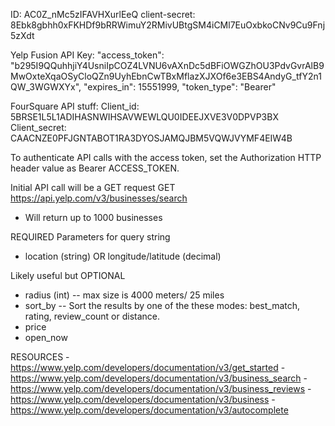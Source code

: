 ID: AC0Z_nMc5zIFAVHXurlEeQ
client-secret:
8Ebk8gbhh0xFKHDf9bRRWimuY2RMivUBtgSM4iCMl7EuOxbkoCNv9Cu9Fnj5zXdt


Yelp Fusion API Key:
"access_token": "b295I9QQuhhjiY4UsniIpCOZ4LVNU6vAXnDc5dBFiOWGZhOU3PdvGvrAlB9MwOxteXqaOSyCloQZn9UyhEbnCwTBxMflazXJXOf6e3EBS4AndyG_tfY2n1QW_3WGWXYx",
"expires_in": 15551999,
"token_type": "Bearer"


FourSquare API stuff:
Client_id: 5BRSE1L5L1ADIHASNWIHSAVWEWLQU0IDEEJXVE3V0DPVP3BX
Client_secret: CAACNZE0PFJGNTABOT1RA3DYOSJAMQJBM5VQWJVYMF4EIW4B

To authenticate API calls with the access token, set the Authorization HTTP header value as Bearer ACCESS_TOKEN.

Initial API call will be a GET request
  GET https://api.yelp.com/v3/businesses/search
- Will return up to 1000 businesses

REQUIRED Parameters for query string
- location (string) OR longitude/latitude (decimal)

Likely useful but OPTIONAL
- radius (int) -- max size is 4000 meters/ 25 miles
- sort_by -- Sort the results by one of the these modes: best_match, rating, review_count or distance.
- price
- open_now

RESOURCES
-https://www.yelp.com/developers/documentation/v3/get_started
-https://www.yelp.com/developers/documentation/v3/business_search
-https://www.yelp.com/developers/documentation/v3/business_reviews
-https://www.yelp.com/developers/documentation/v3/business
-https://www.yelp.com/developers/documentation/v3/autocomplete

